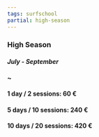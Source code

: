 ```yaml
---
tags: surfschool
partial: high-season
---
```


### High Season

#### *July - September*

#### ~

#### 1 day / 2 sessions: 60 €

#### 5 days / 10 sessions: 240 €

#### 10 days / 20 sessions: 420 €
